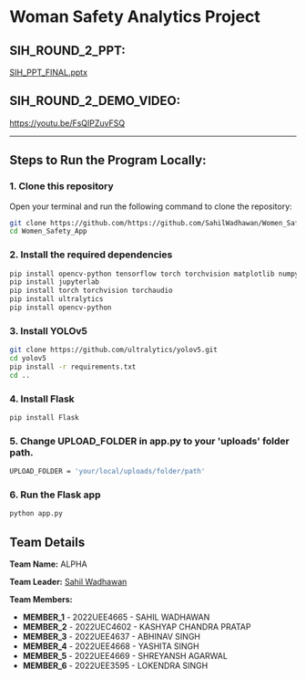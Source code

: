 # Woman Safety Analytics Project

## SIH_ROUND_2_PPT:
[SIH_PPT_FINAL.pptx](https://github.com/user-attachments/files/16942404/SIH_PPT_FINAL.pptx)


## SIH_ROUND_2_DEMO_VIDEO:
https://youtu.be/FsQIPZuvFSQ

---

## Steps to Run the Program Locally:

### 1. Clone this repository
Open your terminal and run the following command to clone the repository:

```bash
git clone https://github.com/https://github.com/SahilWadhawan/Women_Safety_App.git
cd Women_Safety_App
```
### 2. Install the required dependencies
```bash
pip install opencv-python tensorflow torch torchvision matplotlib numpy scikit-learn Flask twilio
pip install jupyterlab
pip install torch torchvision torchaudio
pip install ultralytics
pip install opencv-python
```
### 3. Install YOLOv5
```bash
git clone https://github.com/ultralytics/yolov5.git
cd yolov5
pip install -r requirements.txt
cd ..
```
### 4. Install Flask
```bash
pip install Flask
```
### 5. Change UPLOAD_FOLDER in app.py to your 'uploads' folder path.
```bash
UPLOAD_FOLDER = 'your/local/uploads/folder/path'
```
### 6. Run the Flask app
```bash
python app.py
```
## Team Details

**Team Name:** ALPHA

**Team Leader:** [Sahil Wadhawan](https://github.com/SahilWadhawan)

**Team Members:**

- **MEMBER_1** - 2022UEE4665 - SAHIL WADHAWAN
- **MEMBER_2** - 2022UEC4602 - KASHYAP CHANDRA PRATAP
- **MEMBER_3** - 2022UEE4637 - ABHINAV SINGH
- **MEMBER_4** - 2022UEE4668 - YASHITA SINGH
- **MEMBER_5** - 2022UEE4669 - SHREYANSH AGARWAL
- **MEMBER_6** - 2022UEE3595 - LOKENDRA SINGH
